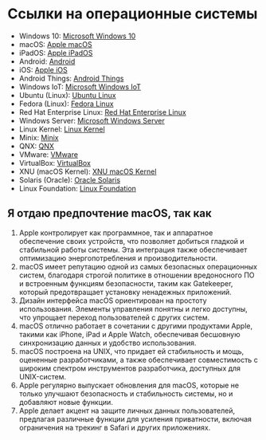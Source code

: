 # Ссылки на операционные системы

- Windows 10: [Microsoft Windows 10](https://www.microsoft.com/windows/get-windows-10)
- macOS: [Apple macOS](https://www.apple.com/macos/)
- iPadOS: [Apple iPadOS](https://www.apple.com/ipados/)
- Android: [Android](https://www.android.com/)
- iOS: [Apple iOS](https://www.apple.com/ios/)
- Android Things: [Android Things](https://developer.android.com/things)
- Windows IoT: [Microsoft Windows IoT](https://www.microsoft.com/en-us/windowsforbusiness/windows-iot)
- Ubuntu (Linux): [Ubuntu Linux](https://ubuntu.com/)
- Fedora (Linux): [Fedora Linux](https://getfedora.org/)
- Red Hat Enterprise Linux: [Red Hat Enterprise Linux](https://www.redhat.com/en/technologies/linux-platforms/enterprise-linux)
- Windows Server: [Microsoft Windows Server](https://www.microsoft.com/en-us/windows-server)
- Linux Kernel: [Linux Kernel](https://www.kernel.org/)
- Minix: [Minix](http://www.minix3.org/)
- QNX: [QNX](https://blackberry.qnx.com/)
- VMware: [VMware](https://www.vmware.com/)
- VirtualBox: [VirtualBox](https://www.virtualbox.org/)
- XNU (macOS Kernel): [XNU macOS Kernel](https://opensource.apple.com/)
- Solaris (Oracle): [Oracle Solaris](https://www.oracle.com/solaris/solaris11/)
- Linux Foundation: [Linux Foundation](https://www.linuxfoundation.org/)

## Я отдаю предпочтение macOS, так как


1. Apple контролирует как программное, так и аппаратное обеспечение своих устройств, что позволяет добиться гладкой и стабильной работы системы. Эта интеграция также обеспечивает оптимизацию энергопотребления и производительности.
2. macOS имеет репутацию одной из самых безопасных операционных систем, благодаря строгой политике в отношении вредоносного ПО и встроенным функциям безопасности, таким как Gatekeeper, который предотвращает установку ненадежных
   приложений.
3. Дизайн интерфейса macOS ориентирован на простоту
   использования. Элементы управления понятны и легко доступны,
   что упрощает переход пользователей с других систем.
4. macOS отлично работает в сочетании с другими продуктами Apple,
   такими как iPhone, iPad и Apple Watch, обеспечивая бесшовную
   синхронизацию данных и удобство использования.
5. macOS построена на UNIX, что придает ей стабильность и мощь,
   оцененные разработчиками, а также обеспечивает совместимость с широким спектром инструментов разработчика, доступных для UNIX-систем.
6. Apple регулярно выпускает обновления для macOS, которые не только улучшают безопасность и стабильность системы, но и добавляют новые функции.
7. Apple делает акцент на защите личных данных пользователей, предлагая различные функции для усиления приватности, включая ограничения на трекинг в Safari и других приложениях.
